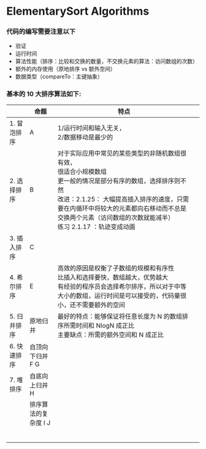 # ElementarySort Algorithms

### 代码的编写需要注意以下

- 验证
- 运行时间
- 算法性能（排序：比较和交换的数量，不交换元素的算法：访问数组的次数）
- 额外的内存使用（原地排序 vs 额外空间）
- 数据类型（compareTo：主键抽象）

### 基本的 10 大排序算法如下:

|             | 命题                 | 特点                                                         |      |
| ----------- | -------------------- | ------------------------------------------------------------ | ---- |
| 1. 冒泡排序 | A                    | 1/运行时间和输入无关，<br/>2/数据移动是最少的                |      |
| 2. 选择排序 | B                    | 对于实际应用中常见的某些类型的非随机数组很有效，<br/>很适合小规模数组<br/>更一般的情况是部分有序的数组，选择排序则不然<br/>改进：2.1.25： 大幅提高插入排序的速度，只需要在内循环中将较大的元素都向右移动而不总是交换两个元素（访问数组的次数就能减半）<br/>练习 2.1.17 ：轨迹变成动画 |      |
| 3. 插入排序 | C                    |                                                              |      |
| 4. 希尔排序 | E                    | 高效的原因是权衡了子数组的规模和有序性<br/>比插入和选择要快，数组越大，优势越大<br/>有经验的程序员会选择希尔排序，所以对于中等大小的数组，运行时间是可以接受的，代码量很小，还不需要额外的空间 |      |
| 5. 归并排序 | 原地归并             | 最好的特点：能够保证将任意长度为 N 的数组排序所需时间和 NlogN 成正比<br/>主要缺点：所需的额外空间和 N 成正比 |      |
| 6. 快速排序 | 自顶向下归并 F G     |                                                              |      |
| 7. 堆排序   | 自底向上归并 H       |                                                              |      |
|             | 排序算法的复杂度 I J |                                                              |      |
|             |                      |                                                              |      |
|             |                      |                                                              |      |
|             |                      |                                                              |      |
|             |                      |                                                              |      |
|             |                      |                                                              |      |
|             |                      |                                                              |      |

